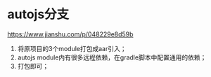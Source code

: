# autojs分支

https://www.jianshu.com/p/048229e8d59b

1. 将原项目的3个module打包成aar引入；
2. autojs module内有很多远程依赖，在gradle脚本中配置通用的依赖；
3. 打包即可；